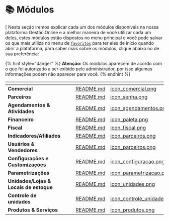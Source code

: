 # 📚 Módulos
[
Nesta seção iremos explicar cada um dos módulos disponíveis na nossa plataforma Gestão.Online e a melhor maneira de você utilizar cada um deles, estes módulos estão dispostos no menu principal e você pode salvar os que mais utiliza no menu de [`favoritos`](/erp-v2/primeiro_acesso/favoritos.md) para ter eles de inicio quando abrir a plataforma, para saber mais sobre os módulos, clique abaixo no de sua preferência:

{% hint style="danger" %}
**Atenção:** Os módulos aparecem de acordo com o que foi autorizado a ser exibido pelo administrador, por isso algumas informações podem não aparecer para você.
{% endhint %}

<table data-view="cards">
    <thead>
        <tr>
            <th></th>
            <th></th>
            <th></th>
            <th data-hidden data-card-target data-type="content-ref"></th>
            <th data-hidden data-card-cover data-type="files"></th>
        </tr>
    </thead>
    <tbody>
        <tr>
            <td>
                <strong>Comercial</strong>
            </td>
            <td></td>
            <td></td>
            <td>
                <a href="/erp-v2/modulos/comercial/README.md">README.md</a>
            </td>
            <td>
                <a href="/erp-v2/assets/modulos/icon_comercial.png">icon_comercial.png</a>
            </td>
        </tr>
        <tr>
            <td>
                <strong>Parceiros</strong>
            </td>
            <td></td>
            <td></td>
            <td>
                <a href="/erp-v2/modulos/parceiros/README.md">README.md</a>
            </td>
            <td>
                <a href="/erp-v2/assets/icon_senha.png">icon_senha.png</a>
            </td>
        </tr>
        <tr>
            <td>
                <strong>Agendamentos & Atividades</strong>
            </td>
            <td></td>
            <td></td>
            <td>
                <a href="/erp-v2/modulos/agendamentos_atividades/README.md">README.md</a>
            </td>
            <td>
                <a href="/erp-v2/assets/modulos/icon_agendamentos.png">icon_agendamentos.png</a>
            </td>
        </tr>
        <tr>
            <td>
                <strong>Financeiro</strong>
            </td>
            <td></td>
            <td></td>
            <td>
                <a href="/erp-v2/modulos/financeiro/README.md">README.md</a>
            </td>
            <td>
                <a href="/erp-v2/assets/modulos/icon_financeiro.png">icon_paleta.png</a>
            </td>
        </tr>
        <tr>
            <td>
                <strong>Fiscal</strong>
            </td>
            <td></td>
            <td></td>
            <td>
                <a href="/erp-v2/modulos/fiscal/README.md">README.md</a>
            </td>
            <td>
                <a href="/erp-v2/assets/modulos/icon_fiscal.png">icon_fiscal.png</a>
            </td>
        </tr>
        <tr>
            <td>
                <strong>Indicadores/Afiliados</strong>
            </td>
            <td></td>
            <td></td>
            <td>
                <a href="/erp-v2/modulos/indicadores_afiliados/README.md">README.md</a>
            </td>
            <td>
                <a href="/erp-v2/assets/modulos/icon_parceiros.png">icon_parceiros.png</a>
            </td>
        </tr>
        <tr>
            <td>
                <strong>Usuários & Vendedores</strong>
            </td>
            <td></td>
            <td></td>
            <td>
                <a href="/erp-v2/modulos/usuarios_vendedores/README.md">README.md</a>
            </td>
            <td>
                <a href="/erp-v2/assets/modulos/icon_parceiros.png">icon_parceiros.png</a>
            </td>
        </tr>
        <tr>
            <td>
                <strong>Configurações e Customizações</strong>
            </td>
            <td></td>
            <td></td>
            <td>
                <a href="/erp-v2/modulos/configuracoes_customizacoes/README.md">README.md</a>
            </td>
            <td>
                <a href="/erp-v2/assets/modulos/icon_configuracao.png">icon_configuracao.png</a>
            </td>
        </tr>
        <tr>
            <td>
                <strong>Parametrizações</strong>
            </td>
            <td></td>
            <td></td>
            <td>
                <a href="/erp-v2/modulos/parametrizacoes/README.md">README.md</a>
            </td>
            <td>
                <a href="/erp-v2/assets/modulos/icon_parametrizacao.png">icon_parametrizacao.png</a>
            </td>
        </tr>
        <tr>
            <td>
                <strong>Unidades/Lojas & Locais de estoque</strong>
            </td>
            <td></td>
            <td></td>
            <td>
                <a href="/erp-v2/modulos/unidades_locais_estoque/README.md">README.md</a>
            </td>
            <td>
                <a href="/erp-v2/assets/modulos/icon_unidades.png">icon_unidades.png</a>
            </td>
        </tr>
        <tr>
            <td>
                <strong>Controle de unidades</strong>
            </td>
            <td></td>
            <td></td>
            <td>
                <a href="/erp-v2/modulos/controle_unidades/README.md">README.md</a>
            </td>
            <td>
                <a href="/erp-v2/assets/modulos/icon_controle_unidades.png">icon_controle_unidades.png</a>
            </td>
        </tr>
        <tr>
            <td>
                <strong>Produtos & Serviços</strong>
            </td>
            <td></td>
            <td></td>
            <td>
                <a href="/erp-v2/modulos/produtos_servicos/README.md">README.md</a>
            </td>
            <td>
                <a href="/erp-v2/assets/modulos/icon_produtos.png">icon_produtos.png</a>
            </td>
        </tr>
    </tbody>
</table>